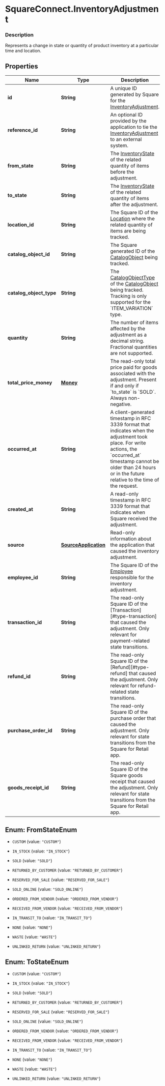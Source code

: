 # SquareConnect.InventoryAdjustment

### Description

Represents a change in state or quantity of product inventory at a particular time and location.

## Properties
Name | Type | Description | Notes
------------ | ------------- | ------------- | -------------
**id** | **String** | A unique ID generated by Square for the [InventoryAdjustment](#type-inventoryadjustment). | [optional] 
**reference_id** | **String** | An optional ID provided by the application to tie the [InventoryAdjustment](#type-inventoryadjustment) to an external system. | [optional] 
**from_state** | **String** | The [InventoryState](#type-inventorystate) of the related quantity of items before the adjustment. | [optional] 
**to_state** | **String** | The [InventoryState](#type-inventorystate) of the related quantity of items after the adjustment. | [optional] 
**location_id** | **String** | The Square ID of the [Location](#type-location) where the related quantity of items are being tracked. | [optional] 
**catalog_object_id** | **String** | The Square generated ID of the [CatalogObject](#type-catalogobject) being tracked. | [optional] 
**catalog_object_type** | **String** | The [CatalogObjectType](#type-catalogobjecttype) of the [CatalogObject](#type-catalogobject) being tracked. Tracking is only supported for the &#x60;ITEM_VARIATION&#x60; type. | [optional] 
**quantity** | **String** | The number of items affected by the adjustment as a decimal string. Fractional quantities are not supported. | [optional] 
**total_price_money** | [**Money**](Money.md) | The read-only total price paid for goods associated with the adjustment. Present if and only if &#x60;to_state&#x60; is &#x60;SOLD&#x60;. Always non-negative. | [optional] 
**occurred_at** | **String** | A client-generated timestamp in RFC 3339 format that indicates when the adjustment took place. For write actions, the &#x60;occurred_at&#x60; timestamp cannot be older than 24 hours or in the future relative to the time of the request. | [optional] 
**created_at** | **String** | A read-only timestamp in RFC 3339 format that indicates when Square received the adjustment. | [optional] 
**source** | [**SourceApplication**](SourceApplication.md) | Read-only information about the application that caused the inventory adjustment. | [optional] 
**employee_id** | **String** | The Square ID of the [Employee](#type-employee) responsible for the inventory adjustment. | [optional] 
**transaction_id** | **String** | The read-only Square ID of the [Transaction][#type-transaction] that caused the adjustment. Only relevant for payment-related state transitions. | [optional] 
**refund_id** | **String** | The read-only Square ID of the [Refund][#type-refund] that caused the adjustment. Only relevant for refund-related state transitions. | [optional] 
**purchase_order_id** | **String** | The read-only Square ID of the purchase order that caused the adjustment. Only relevant for state transitions from the Square for Retail app. | [optional] 
**goods_receipt_id** | **String** | The read-only Square ID of the Square goods receipt that caused the adjustment. Only relevant for state transitions from the Square for Retail app. | [optional] 


<a name="FromStateEnum"></a>
## Enum: FromStateEnum


* `CUSTOM` (value: `"CUSTOM"`)

* `IN_STOCK` (value: `"IN_STOCK"`)

* `SOLD` (value: `"SOLD"`)

* `RETURNED_BY_CUSTOMER` (value: `"RETURNED_BY_CUSTOMER"`)

* `RESERVED_FOR_SALE` (value: `"RESERVED_FOR_SALE"`)

* `SOLD_ONLINE` (value: `"SOLD_ONLINE"`)

* `ORDERED_FROM_VENDOR` (value: `"ORDERED_FROM_VENDOR"`)

* `RECEIVED_FROM_VENDOR` (value: `"RECEIVED_FROM_VENDOR"`)

* `IN_TRANSIT_TO` (value: `"IN_TRANSIT_TO"`)

* `NONE` (value: `"NONE"`)

* `WASTE` (value: `"WASTE"`)

* `UNLINKED_RETURN` (value: `"UNLINKED_RETURN"`)




<a name="ToStateEnum"></a>
## Enum: ToStateEnum


* `CUSTOM` (value: `"CUSTOM"`)

* `IN_STOCK` (value: `"IN_STOCK"`)

* `SOLD` (value: `"SOLD"`)

* `RETURNED_BY_CUSTOMER` (value: `"RETURNED_BY_CUSTOMER"`)

* `RESERVED_FOR_SALE` (value: `"RESERVED_FOR_SALE"`)

* `SOLD_ONLINE` (value: `"SOLD_ONLINE"`)

* `ORDERED_FROM_VENDOR` (value: `"ORDERED_FROM_VENDOR"`)

* `RECEIVED_FROM_VENDOR` (value: `"RECEIVED_FROM_VENDOR"`)

* `IN_TRANSIT_TO` (value: `"IN_TRANSIT_TO"`)

* `NONE` (value: `"NONE"`)

* `WASTE` (value: `"WASTE"`)

* `UNLINKED_RETURN` (value: `"UNLINKED_RETURN"`)




